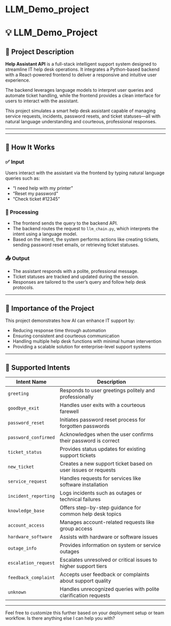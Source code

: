 # LLM_Demo_project

# 💡 LLM_Demo_Project

## 📌 Project Description

**Help Assistant API** is a full-stack intelligent support system designed to streamline IT help desk operations. It integrates a Python-based backend with a React-powered frontend to deliver a responsive and intuitive user experience.

The backend leverages language models to interpret user queries and automate ticket handling, while the frontend provides a clean interface for users to interact with the assistant.

This project simulates a smart help desk assistant capable of managing service requests, incidents, password resets, and ticket statuses—all with natural language understanding and courteous, professional responses.

---


---

## 🔁 How It Works

### ✅ Input
Users interact with the assistant via the frontend by typing natural language queries such as:
- “I need help with my printer”
- “Reset my password”
- “Check ticket #12345”

### 🧠 Processing
- The frontend sends the query to the backend API.
- The backend routes the request to `llm_chain.py`, which interprets the intent using a language model.
- Based on the intent, the system performs actions like creating tickets, sending password reset emails, or retrieving ticket statuses.

### 📤 Output
- The assistant responds with a polite, professional message.
- Ticket statuses are tracked and updated during the session.
- Responses are tailored to the user’s query and follow help desk protocols.

---

## 🌟 Importance of the Project

This project demonstrates how AI can enhance IT support by:
- Reducing response time through automation
- Ensuring consistent and courteous communication
- Handling multiple help desk functions with minimal human intervention
- Providing a scalable solution for enterprise-level support systems

---

## 🧭 Supported Intents

| Intent Name           | Description                                                                 |
|-----------------------|-----------------------------------------------------------------------------|
| `greeting`            | Responds to user greetings politely and professionally                     |
| `goodbye_exit`        | Handles user exits with a courteous farewell                                |
| `password_reset`      | Initiates password reset process for forgotten passwords                    |
| `password_confirmed`  | Acknowledges when the user confirms their password is correct               |
| `ticket_status`       | Provides status updates for existing support tickets                        |
| `new_ticket`          | Creates a new support ticket based on user issues or requests               |
| `service_request`     | Handles requests for services like software installation                    |
| `incident_reporting`  | Logs incidents such as outages or technical failures                        |
| `knowledge_base`      | Offers step-by-step guidance for common help desk topics                    |
| `account_access`      | Manages account-related requests like group access                          |
| `hardware_software`   | Assists with hardware or software issues                                    |
| `outage_info`         | Provides information on system or service outages                           |
| `escalation_request`  | Escalates unresolved or critical issues to higher support tiers             |
| `feedback_complaint`  | Accepts user feedback or complaints about support quality                   |
| `unknown`             | Handles unrecognized queries with polite clarification requests             |

---

Feel free to customize this further based on your deployment setup or team workflow. Is there anything else I can help you with?



